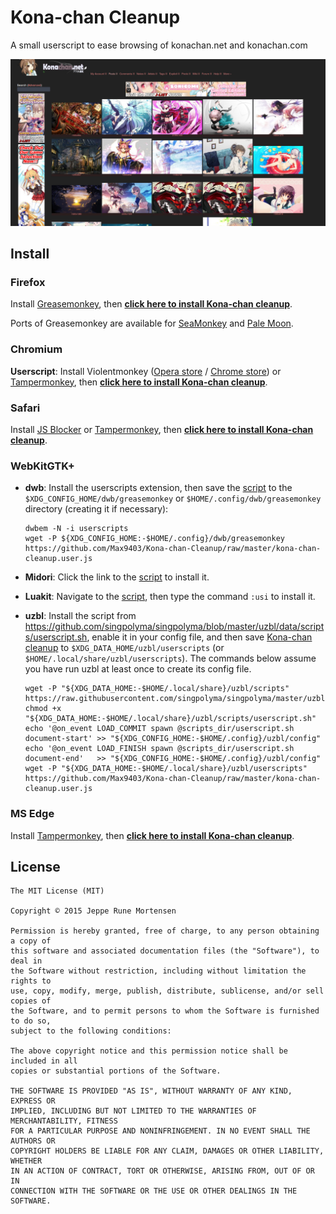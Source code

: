 # Kona-chan Cleanup
A small userscript to ease browsing of konachan.net and konachan.com

![screenshot](https://raw.githubusercontent.com/Max9403/Kona-chan-Cleanup/master/screenshot.jpg)

## Install
### Firefox
Install [Greasemonkey](https://addons.mozilla.org/en-US/firefox/addon/greasemonkey/), then **[click here to install Kona-chan cleanup](https://github.com/Max9403/Kona-chan-Cleanup/raw/master/kona-chan-cleanup.user.js)**.

Ports of Greasemonkey are available for [SeaMonkey](https://sourceforge.net/projects/gmport/) and [Pale Moon](https://github.com/janekptacijarabaci/greasemonkey/releases/latest).

### Chromium
**Userscript**: Install Violentmonkey ([Opera store](https://addons.opera.com/en/extensions/details/violent-monkey/) / [Chrome store](https://chrome.google.com/webstore/detail/violent-monkey/jinjaccalgkegednnccohejagnlnfdag)) or [Tampermonkey](https://tampermonkey.net/), then **[click here to install Kona-chan cleanup](https://github.com/Max9403/Kona-chan-Cleanup/raw/master/kona-chan-cleanup.user.js)**.

### Safari
Install [JS Blocker](http://jsblocker.toggleable.com/) or [Tampermonkey](http://tampermonkey.net/?browser=safari), then **[click here to install Kona-chan cleanup](https://github.com/Max9403/Kona-chan-Cleanup/raw/master/kona-chan-cleanup.user.js)**.

### WebKitGTK+
- **dwb**: Install the userscripts extension, then save the [script](https://github.com/Max9403/Kona-chan-Cleanup/raw/master/kona-chan-cleanup.user.js) to the `$XDG_CONFIG_HOME/dwb/greasemonkey` or `$HOME/.config/dwb/greasemonkey` directory (creating it if necessary):

  ```
  dwbem -N -i userscripts
  wget -P ${XDG_CONFIG_HOME:-$HOME/.config}/dwb/greasemonkey https://github.com/Max9403/Kona-chan-Cleanup/raw/master/kona-chan-cleanup.user.js
  ```

- **Midori**: Click the link to the [script](https://github.com/Max9403/Kona-chan-Cleanup/raw/master/kona-chan-cleanup.user.js) to install it.

- **Luakit**: Navigate to the [script](https://github.com/Max9403/Kona-chan-Cleanup/raw/master/kona-chan-cleanup.user.js), then type the command `:usi` to install it.

- **uzbl**: Install the script from https://github.com/singpolyma/singpolyma/blob/master/uzbl/data/scripts/userscript.sh, enable it in your config file, and then save [Kona-chan cleanup](https://github.com/Max9403/Kona-chan-Cleanup/raw/master/kona-chan-cleanup.user.js) to `$XDG_DATA_HOME/uzbl/userscripts` (or `$HOME/.local/share/uzbl/userscripts`). The commands below assume you have run uzbl at least once to create its config file.

  ```
  wget -P "${XDG_DATA_HOME:-$HOME/.local/share}/uzbl/scripts" https://raw.githubusercontent.com/singpolyma/singpolyma/master/uzbl/data/scripts/userscript.sh
  chmod +x "${XDG_DATA_HOME:-$HOME/.local/share}/uzbl/scripts/userscript.sh"
  echo '@on_event LOAD_COMMIT spawn @scripts_dir/userscript.sh document-start' >> "${XDG_CONFIG_HOME:-$HOME/.config}/uzbl/config"
  echo '@on_event LOAD_FINISH spawn @scripts_dir/userscript.sh document-end'   >> "${XDG_CONFIG_HOME:-$HOME/.config}/uzbl/config"
  wget -P "${XDG_DATA_HOME:-$HOME/.local/share}/uzbl/userscripts" https://github.com/Max9403/Kona-chan-Cleanup/raw/master/kona-chan-cleanup.user.js
  ```

### MS Edge
Install [Tampermonkey](https://www.microsoft.com/en-us/store/p/tampermonkey/9nblggh5162s), then **[click here to install Kona-chan cleanup](https://github.com/Max9403/Kona-chan-Cleanup/raw/master/kona-chan-cleanup.user.js)**.

## License

    The MIT License (MIT)

    Copyright © 2015 Jeppe Rune Mortensen

    Permission is hereby granted, free of charge, to any person obtaining a copy of
    this software and associated documentation files (the "Software"), to deal in
    the Software without restriction, including without limitation the rights to
    use, copy, modify, merge, publish, distribute, sublicense, and/or sell copies of
    the Software, and to permit persons to whom the Software is furnished to do so,
    subject to the following conditions:

    The above copyright notice and this permission notice shall be included in all
    copies or substantial portions of the Software.

    THE SOFTWARE IS PROVIDED "AS IS", WITHOUT WARRANTY OF ANY KIND, EXPRESS OR
    IMPLIED, INCLUDING BUT NOT LIMITED TO THE WARRANTIES OF MERCHANTABILITY, FITNESS
    FOR A PARTICULAR PURPOSE AND NONINFRINGEMENT. IN NO EVENT SHALL THE AUTHORS OR
    COPYRIGHT HOLDERS BE LIABLE FOR ANY CLAIM, DAMAGES OR OTHER LIABILITY, WHETHER
    IN AN ACTION OF CONTRACT, TORT OR OTHERWISE, ARISING FROM, OUT OF OR IN
    CONNECTION WITH THE SOFTWARE OR THE USE OR OTHER DEALINGS IN THE SOFTWARE.
